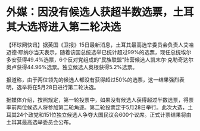 # 外媒：因没有候选人获超半数选票，土耳其大选将进入第二轮决选

【环球网快讯】据英国《卫报》15日最新消息，土耳其最高选举委员会负责人艾哈迈德·耶纳尔当天表示，随着该国总统选举已统计超过99%的选票，现任总统埃尔多安获得49.4%选票，6个反对党组成的“民族联盟”阵营候选人凯末尔·克勒奇达尔奥卢获得44.96%选票。独立候选人奥根获得5.2%选票。

报道称，由于两位领先的候选人都没有获得超过50%的选票，这一结果强烈表明，选举将在5月28日进行第二轮决选。

据媒体介绍，按照规定，第一轮投票中，如果没有候选人获得超过半数选票，得票率前两位候选人将参加第二轮角逐。第二轮投票定于5月28日举行。此次大选，土耳其24个政党和151位独立候选人争夺大国民议会600个议席。正式计票结果将由土耳其最高选举委员会公布。

